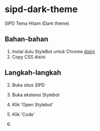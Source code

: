 # sipd-dark-theme
SIPD Tema Hitam (Dark theme)

## Bahan-bahan
1. Instal dulu StyleBot untuk Chrome [disini](https://chrome.google.com/webstore/detail/stylebot/oiaejidbmkiecgbjeifoejpgmdaleoha)
2. Copy CSS disini


## Langkah-langkah
2. Buka situs SIPD 

3. Buka ekstensi Stylebot

4. Klik 'Open Stylebot'

5. Klik 'Code'

6. 
